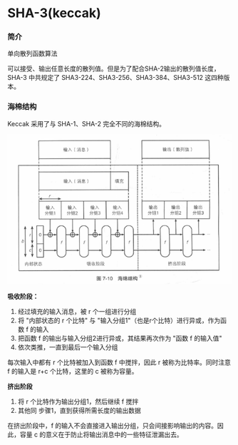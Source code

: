 # SHA-3(keccak)

### 简介

单向散列函数算法

可以接受、输出任意长度的散列值。但是为了配合SHA-2输出的散列值长度，SHA-3 中共规定了 SHA3-224、SHA3-256、SHA3-384、SHA3-512 这四种版本。



### 海棉结构

Keccak 采用了与 SHA-1、SHA-2 完全不同的海棉结构。

![image-20230724154157572](assets/image-20230724154157572.png)

**吸收阶段：**

1. 经过填充的输入消息，被 r 个一组进行分组
2. 将 "内部状态的 r 个比特" 与 "输入分组1"（也是r个比特）进行异或，作为函数 f 的输入
3. 把函数 f 的输出与输入分组2进行异或，其结果再次作为 "函数 f 的输入值"
4. 依次类推，一直到最后一个输入分组



每次输入中都有 r 个比特被加入到函数 f 中搅拌，因此 r 被称为比特率。同时注意 f 的输入是 r+c 个比特，这里的 c 被称为容量。



**挤出阶段**

1. 将 r 个比特作为输出分组1，然后继续 f 搅拌
2. 其他同 步骤1，直到获得所需长度的输出数据



在挤出阶段中，f 的输入不会直接进入输出分组，只会间接影响输出的内容。因此，容量 c 的意义在于防止将输出消息中的一些特征泄漏出去。

